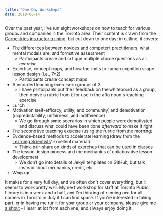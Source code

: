 ```yaml
---
title: "One-Day Workshops"
date: 2018-06-14
---
```


Over the past year,
I've run eight workshops on how to teach
for various groups and companies in the Toronto area.
Their content is drawn from the [Carpentries instructor training](http://carpentries.github.io/instructor-training/),
but cut down to one day;
in outline,
it covers:

- The differences between novices and competent practitioners, what mental models are, and formative assessment
  - Participants create and critique multiple choice questions as an exercise
- Expertise, concept maps, and how the limits to human cognition shape lesson design (i.e., 7&plusmn;2)
  - Participants create concept maps
- A recorded teaching exercise in groups of 3
  - I have participants put their feedback on the whiteboard as a group, then derive a rubric from it for use in the afternoon's teaching exercise
- Lunch
- Motivation (self-efficacy, utility, and community) and demotivation (unpredictability, unfairness, and indifference)
  - We go through some scenarios in which people were demotivated and discuss what could have been done *afterward* to make it right
- The second live teaching exercise (using the rubric from the morning)
- Evidence-based methods to accelerate learning (draw from the [Learning Scientists](http://learningscientists.org)' excellent material)
  - Think-pair-share on kinds of exercises that can be used in classes
- The lesson design process and the mechanics of collaborative lesson development
  - We don't go into details of Jekyll templates on GitHub, but talk instead about mechanics, credit, etc.
- Wrap up

It makes for a very full day, and we often don't cover everything, but it seems to work pretty well.
My next workshop for staff at Toronto Public Library is in a week and a half,
and I'm thinking of running one for all comers in Toronto in July if I can find space.
If you're interested in taking part,
or in having me run it for your group or your company,
please [give me a shout](mailto:gvwilson@third-bit.com) -
I learn at lot from each one,
and always enjoy doing it.
